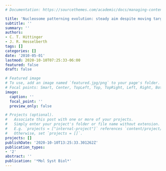 ```yaml
---
# Documentation: https://sourcethemes.com/academic/docs/managing-content/

title: 'Nucleosome patterning evolution: steady aim despite moving targets'
subtitle: ''
summary: ''
authors:
- C. T. Hittinger
- J. R. Hesselberth
tags: []
categories: []
date: '2010-05-01'
lastmod: 2020-10-10T07:25:33-06:00
featured: false
draft: false

# Featured image
# To use, add an image named `featured.jpg/png` to your page's folder.
# Focal points: Smart, Center, TopLeft, Top, TopRight, Left, Right, BottomLeft, Bottom, BottomRight.
image:
  caption: ''
  focal_point: ''
  preview_only: false

# Projects (optional).
#   Associate this post with one or more of your projects.
#   Simply enter your project's folder or file name without extension.
#   E.g. `projects = ["internal-project"]` references `content/project/deep-learning/index.md`.
#   Otherwise, set `projects = []`.
projects: []
publishDate: '2020-10-10T13:25:33.301262Z'
publication_types:
- '2'
abstract: ''
publication: '*Mol Syst Biol*'
---
```

